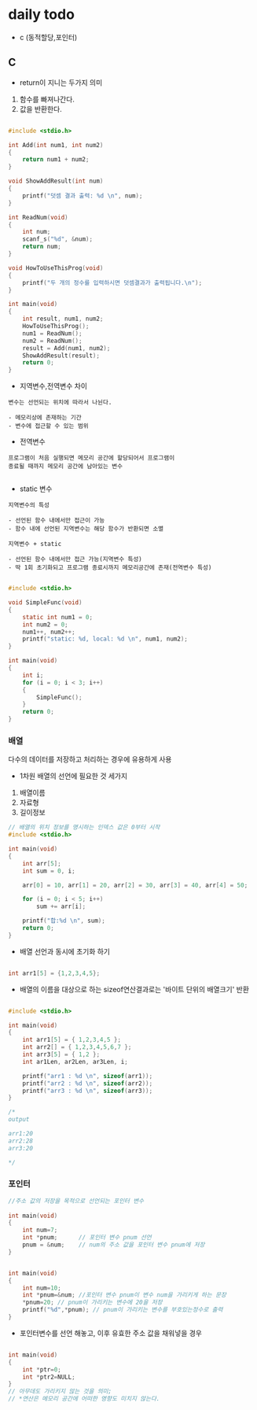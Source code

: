 # daily todo

- c (동적할당,포인터)

## C

- return이 지니는 두가지 의미

1. 함수를 빠져나간다.
2. 값을 반환한다.

```c

#include <stdio.h>

int Add(int num1, int num2)
{
	return num1 + num2;
}

void ShowAddResult(int num)
{
	printf("덧셈 결과 출력: %d \n", num);
}

int ReadNum(void)
{
	int num;
	scanf_s("%d", &num);
	return num;
}

void HowToUseThisProg(void)
{
	printf("두 개의 정수를 입력하시면 덧셈결과가 출력됩니다.\n");
}

int main(void)
{
	int result, num1, num2;
	HowToUseThisProg();
	num1 = ReadNum();
	num2 = ReadNum();
	result = Add(num1, num2);
	ShowAddResult(result);
	return 0;
}

```

- 지역변수,전역변수 차이

```
변수는 선언되는 위치에 따라서 나뉜다.

- 메모리상에 존재하는 기간
- 변수에 접근할 수 있는 범위

```

- 전역변수

```
프로그램이 처음 실행되면 메모리 공간에 할당되어서 프로그램이
종료될 때까지 메모리 공간에 남아있는 변수


```

- static 변수

```
지역변수의 특성

- 선언된 함수 내에서만 접근이 가능
- 함수 내에 선언된 지역변수는 해당 함수가 반환되면 소멸

지역변수 + static

- 선언된 함수 내에서만 접근 가능(지역변수 특성)
- 딱 1회 초기화되고 프로그램 종료시까지 메모리공간에 존재(전역변수 특성)

```

```c

#include <stdio.h>

void SimpleFunc(void)
{
	static int num1 = 0;
	int num2 = 0;
	num1++, num2++;
	printf("static: %d, local: %d \n", num1, num2);
}

int main(void)
{
	int i;
	for (i = 0; i < 3; i++)
	{
		SimpleFunc();
	}
	return 0;
}
```

### 배열

다수의 데이터를 저장하고 처리하는 경우에 유용하게 사용

- 1차원 배열의 선언에 필요한 것 세가지

1. 배열이름
2. 자료형
3. 길이정보

```c
// 배열의 위치 정보를 명시하는 인덱스 값은 0부터 시작
#include <stdio.h>

int main(void)
{
	int arr[5];
	int sum = 0, i;

	arr[0] = 10, arr[1] = 20, arr[2] = 30, arr[3] = 40, arr[4] = 50;

	for (i = 0; i < 5; i++)
		sum += arr[i];

	printf("합:%d \n", sum);
	return 0;
}
```

- 배열 선언과 동시에 초기화 하기

```c

int arr1[5] = {1,2,3,4,5};

```

- 배열의 이름을 대상으로 하는 sizeof연산결과로는 '바이트 단위의 배열크기' 반환

```c

#include <stdio.h>

int main(void)
{
	int arr1[5] = { 1,2,3,4,5 };
	int arr2[] = { 1,2,3,4,5,6,7 };
	int arr3[5] = { 1,2 };
	int ar1Len, ar2Len, ar3Len, i;

	printf("arr1 : %d \n", sizeof(arr1));
	printf("arr2 : %d \n", sizeof(arr2));
	printf("arr3 : %d \n", sizeof(arr3));
}

/*
output

arr1:20
arr2:28
arr3:20

*/

```

### 포인터

```c
//주소 값의 저장을 목적으로 선언되는 포인터 변수
 
int main(void)
{
    int num=7;
    int *pnum;      // 포인터 변수 pnum 선언
    pnum = &num;    // num의 주소 값을 포인터 변수 pnum에 저장
}


int main(void)
{
    int num=10;
    int *pnum=&num; //포인터 변수 pnum이 변수 num을 가리키게 하는 문장
    *pnum=20; // pnum이 가리키는 변수에 20을 저장
    printf("%d",*pnum); // pnum이 가리키는 변수를 부호있는정수로 출력
}

```

- 포인터변수를 선언 해놓고, 이후 유효한 주소 값을 채워넣을 경우

```c

int main(void)
{
    int *ptr=0;
    int *ptr2=NULL;
}
// 아무데도 가리키지 않는 것을 의미;
// *연산은 메모리 공간에 어떠한 영향도 미치지 않는다.

```